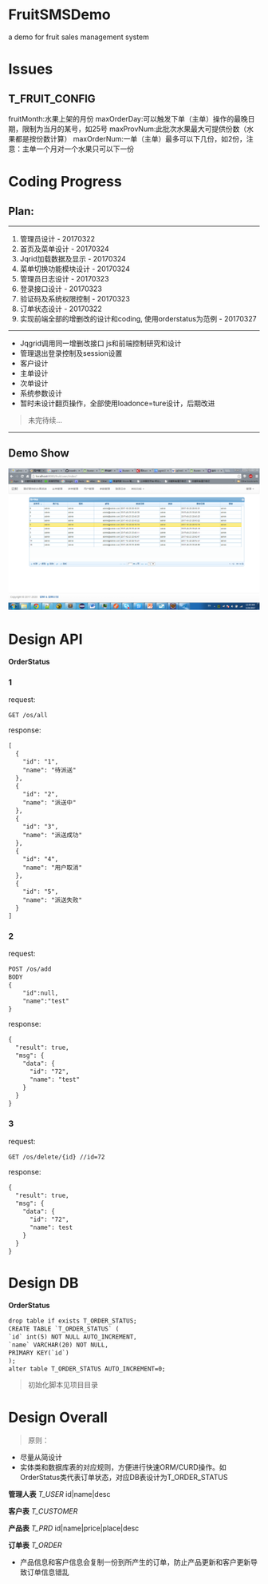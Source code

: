 # FruitSMSDemo
a demo for fruit sales management system


# Issues

## T_FRUIT_CONFIG
fruitMonth:水果上架的月份
maxOrderDay:可以触发下单（主单）操作的最晚日期，限制为当月的某号，如25号
maxProvNum:此批次水果最大可提供份数（水果都是按份数计算）
maxOrderNum:一单（主单）最多可以下几份，如2份，注意：主单一个月对一个水果只可以下一份


# Coding Progress

## Plan:

- - -

1. 管理员设计 - 20170322
2. 首页及菜单设计	- 20170324
3. Jqrid加载数据及显示 - 20170324
4. 菜单切换功能模块设计  - 20170324
5. 管理员日志设计 - 20170323
6. 登录接口设计 - 20170323
7. 验证码及系统权限控制  - 20170323
8. 订单状态设计 - 20170322
9. 实现前端全部的增删改的设计和coding, 使用orderstatus为范例 - 20170327

- - - 

+ Jqgrid调用同一增删改接口 js和前端控制研究和设计
+ 管理退出登录控制及session设置
+ 客户设计
+ 主单设计
+ 次单设计
+ 系统参数设计
+ 暂时未设计翻页操作，全部使用loadonce=ture设计，后期改进

> 未完待续...

- - -

## Demo Show

![Alt text](project20170324.png)


# Design API
**OrderStatus**
### 1
request:
```
GET /os/all
```
response:
```
[
  {
    "id": "1",
    "name": "待派送"
  },
  {
    "id": "2",
    "name": "派送中"
  },
  {
    "id": "3",
    "name": "派送成功"
  },
  {
    "id": "4",
    "name": "用户取消"
  },
  {
    "id": "5",
    "name": "派送失败"
  }
]
```
### 2
request:
```
POST /os/add
BODY
{
    "id":null,
    "name":"test"
}
```
response:
```
{
  "result": true,
  "msg": {
    "data": {
      "id": "72",
      "name": "test"
    }
  }
}
```

### 3
request:
```
GET /os/delete/{id} //id=72
```
response:
```
{
  "result": true,
  "msg": {
    "data": {
      "id": "72",
      "name": test
    }
  }
}
```

# Design DB
**OrderStatus**
```
drop table if exists T_ORDER_STATUS;
CREATE TABLE `T_ORDER_STATUS` (
`id` int(5) NOT NULL AUTO_INCREMENT, 
`name` VARCHAR(20) NOT NULL,
PRIMARY KEY(`id`)
); 
alter table T_ORDER_STATUS AUTO_INCREMENT=0;
```

> 初始化脚本见项目目录


# Design Overall

> 原则：

+ 尽量从简设计
+ 实体类和数据库表的对应规则，方便进行快速ORM/CURD操作。如OrderStatus类代表订单状态，对应DB表设计为T_ORDER_STATUS


**管理人表**
*T_USER*
id|name|desc

**客户表**
*T_CUSTOMER*

**产品表**
*T_PRD*
id|name|price|place|desc

**订单表**
*T_ORDER*

+ 产品信息和客户信息会复制一份到所产生的订单，防止产品更新和客户更新导致订单信息错乱

